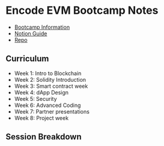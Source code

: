 # Encode EVM Bootcamp Notes

- [Bootcamp Information](https://www.encode.club/evm-bootcamp)
- [Notion Guide](https://encodeclub.notion.site/EVM-Bootcamp-Q4-2024-84ef51c6eb20450f8100729c2df48329)
- [Repo](https://github.com/Encode-Club-Solidity-Bootcamp)

## Curriculum

- Week 1: Intro to Blockchain
- Week 2: Solidity Introduction
- Week 3: Smart contract week
- Week 4: dApp Design
- Week 5: Security
- Week 6: Advanced Coding
- Week 7: Partner presentations
- Week 8: Project week

## Session Breakdown
